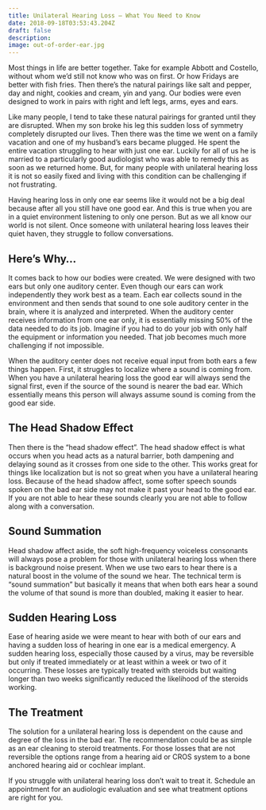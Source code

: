 ```yaml
---
title: Unilateral Hearing Loss – What You Need to Know
date: 2018-09-18T03:53:43.204Z
draft: false
description:
image: out-of-order-ear.jpg
---
```


<!--StartFragment-->

Most things in life are better together. Take for example Abbott and Costello, without whom we’d still not know who was on first. Or how Fridays are better with fish fries. Then there’s the natural pairings like salt and pepper, day and night, cookies and cream, yin and yang. Our bodies were even designed to work in pairs with right and left legs, arms, eyes and ears.

Like many people, I tend to take these natural pairings for granted until they are disrupted. When my son broke his leg this sudden loss of symmetry completely disrupted our lives. Then there was the time we went on a family vacation and one of my husband’s ears became plugged. He spent the entire vacation struggling to hear with just one ear. Luckily for all of us he is married to a particularly good audiologist who was able to remedy this as soon as we returned home. But, for many people with unilateral hearing loss it is not so easily fixed and living with this condition can be challenging if not frustrating.

Having hearing loss in only one ear seems like it would not be a big deal because after all you still have one good ear. And this is true when you are in a quiet environment listening to only one person. But as we all know our world is not silent. Once someone with unilateral hearing loss leaves their quiet haven, they struggle to follow conversations.

## Here’s Why…

It comes back to how our bodies were created. We were designed with two ears but only one auditory center. Even though our ears can work independently they work best as a team. Each ear collects sound in the environment and then sends that sound to one sole auditory center in the brain, where it is analyzed and interpreted. When the auditory center receives information from one ear only, it is essentially missing 50% of the data needed to do its job. Imagine if you had to do your job with only half the equipment or information you needed. That job becomes much more challenging if not impossible.

When the auditory center does not receive equal input from both ears a few things happen. First, it struggles to localize where a sound is coming from. When you have a unilateral hearing loss the good ear will always send the signal first, even if the source of the sound is nearer the bad ear. Which essentially means this person will always assume sound is coming from the good ear side.

## The Head Shadow Effect

Then there is the “head shadow effect”. The head shadow effect is what occurs when you head acts as a natural barrier, both dampening and delaying sound as it crosses from one side to the other. This works great for things like localization but is not so great when you have a unilateral hearing loss. Because of the head shadow affect, some softer speech sounds spoken on the bad ear side may not make it past your head to the good ear. If you are not able to hear these sounds clearly you are not able to follow along with a conversation.

## Sound Summation

Head shadow affect aside, the soft high-frequency voiceless consonants will always pose a problem for those with unilateral hearing loss when there is background noise present. When we use two ears to hear there is a natural boost in the volume of the sound we hear. The technical term is “sound summation” but basically it means that when both ears hear a sound the volume of that sound is more than doubled, making it easier to hear.

## Sudden Hearing Loss

Ease of hearing aside we were meant to hear with both of our ears and having a sudden loss of hearing in one ear is a medical emergency. A sudden hearing loss, especially those caused by a virus, may be reversible but only if treated immediately or at least within a week or two of it occurring. These losses are typically treated with steroids but waiting longer than two weeks significantly reduced the likelihood of the steroids working.

## The Treatment

The solution for a unilateral hearing loss is dependent on the cause and degree of the loss in the bad ear. The recommendation could be as simple as an ear cleaning to steroid treatments. For those losses that are not reversible the options range from a hearing aid or CROS system to a bone anchored hearing aid or cochlear implant.

If you struggle with unilateral hearing loss don’t wait to treat it. Schedule an appointment for an audiologic evaluation and see what treatment options are right for you.

<!--EndFragment-->

